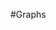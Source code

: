 #Graphs

<script src="http://d3js.org/d3.v2.min.js?2.10.0"></script>
<script src="xkcd.js"></script>

<div class="graphs">
    <script>
        // Generate some data.
        function f1 (x) {
            return Math.exp(-0.5 * (x - 1) * (x - 1)) * Math.sin(x + 0.2) + 0.05;
        }

        function f2 (x) {
            return 0.5 * Math.cos(x - 0.5) + 0.1;
        }

        var xmin = -1.0,
            xmax = 7,
            N = 100,
            data = d3.range(xmin, xmax, (xmax - xmin) / N).map(function (d) {
                return {x: d, y: f1(d)};
            })
            data2 = d3.range(xmin, xmax, (xmax - xmin) / N).map(function (d) {
                return {x: d, y: f2(d)};
            });

        // Build the plot.
        var plot = xkcdplot();
        plot("div.graphs");

        // Add the lines.
        plot.plot(data);
        plot.plot(data2, {stroke: "red"});

        // Render the image.
        plot.xlim([xmin - 0.5, xmax + 0.5]).draw();

    </script>